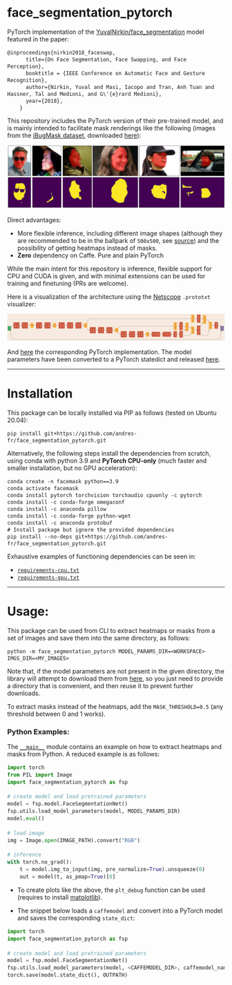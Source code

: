 # face_segmentation_pytorch


PyTorch implementation of the [YuvalNirkin/face_segmentation](https://github.com/YuvalNirkin/face_segmentation) model featured in the paper:

```
@inproceedings{nirkin2018_faceswap,
      title={On Face Segmentation, Face Swapping, and Face Perception},
      booktitle = {IEEE Conference on Automatic Face and Gesture Recognition},
      author={Nirkin, Yuval and Masi, Iacopo and Tran, Anh Tuan and Hassner, Tal and Medioni, and G\'{e}rard Medioni},
      year={2018},
    }
```

This repository includes the PyTorch version of their pre-trained model, and is mainly intended to facilitate mask renderings like the following (images from the [iBugMask dataset](https://ibug.doc.ic.ac.uk/resources/ibugmask/), downloaded [here](https://github.com/hhj1897/face_parsing#ibugmask-dataset)):

![gallery](assets/gallery.jpg)


Direct advantages:
* More flexible inference, including different image shapes (although they are recommended to be in the ballpark of `500x500`, see [source](https://github.com/YuvalNirkin/face_segmentation/blob/6d9fc81a32e396bcafae6ba61318a23427f6aa98/interfaces/python/face_seg.py#L9)) and the possibility of getting heatmaps instead of masks.
* **Zero** dependency on Caffe. Pure and plain PyTorch

While the main intent for this repository is inference, flexible support for CPU and CUDA is given, and with minimal extensions can be used for training and finetuning (PRs are welcome).

Here is a visualization of the architecture using the [Netscope](https://ethereon.github.io/netscope/quickstart.html) `.prototxt` visualizer:

![network diagram](assets/net_diagram.png)

And [here](face_segmentation_pytorch/model.py) the corresponding PyTorch implementation.
The model parameters have been converted to a PyTorch statedict and released [here](https://github.com/andres-fr/face_segmentation_pytorch/releases).


-----------------------------------------------

# Installation

This package can be locally installed via PIP as follows (tested on Ubuntu 20.04):

```
pip install git+https://github.com/andres-fr/face_segmentation_pytorch.git
```

Alternatively, the following steps install the dependencies from scratch, using conda with python 3.9 and **PyTorch CPU-only** (much faster and smaller installation, but no GPU acceleration):

```
conda create -n facemask python==3.9
conda activate facemask
conda install pytorch torchvision torchaudio cpuonly -c pytorch
conda install -c conda-forge omegaconf
conda install -c anaconda pillow
conda install -c conda-forge python-wget
conda install -c anaconda protobuf
# Install package but ignore the provided dependencies
pip install --no-deps git+https://github.com/andres-fr/face_segmentation_pytorch.git
```

Exhaustive examples of functioning dependencies can be seen in:
* [`requirements-cpu.txt`](requirements-cpu.txt)
* [`requirements-gpu.txt`](requirements-gpu.txt)


-----------------------------------------------

# Usage:

This package can be used from CLI to extract heatmaps or masks from a set of images and save them into the same directory, as follows:

```
python -m face_segmentation_pytorch MODEL_PARAMS_DIR=<WORKSPACE> IMGS_DIR=<MY_IMAGES>
```

Note that, if the model parameters are not present in the given directory, the library will attempt to download them from [here](https://github.com/andres-fr/face_segmentation_pytorch/releases), so you just need to provide a directory that is convenient, and then reuse it to prevent further downloads.

To extract masks instead of the heatmaps, add the `MASK_THRESHOLD=0.5` (any threshold between 0 and 1 works).


### Python Examples:

The [`__main__`](face_segmentation_pytorch/__main__.py) module contains an example on how to extract heatmaps and masks from Python. A reduced example is as follows:

```python
import torch
from PIL import Image
import face_segmentation_pytorch as fsp

# create model and load pretrained parameters
model = fsp.model.FaceSegmentationNet()
fsp.utils.load_model_parameters(model, MODEL_PARAMS_DIR)
model.eval()

# load image
img = Image.open(IMAGE_PATH).convert("RGB")

# inference
with torch.no_grad():
    t = model.img_to_input(img, pre_normalize=True).unsqueeze(0)
    out = model(t, as_pmap=True)[0]
```


* To create plots like the above, the `plt_debug` function can be used (requires to install [matplotlib](https://matplotlib.org/)).


* The snippet below loads a `caffemodel` and convert into a PyTorch model and saves the corresponding `state_dict`:


```python
import torch
import face_segmentation_pytorch as fsp

# create model and load pretrained parameters
model = fsp.model.FaceSegmentationNet()
fsp.utils.load_model_parameters(model, <CAFFEMODEL_DIR>, caffemodel_name=<CAFFEMODEL_NAME>)
torch.save(model.state_dict(), OUTPATH)
```

